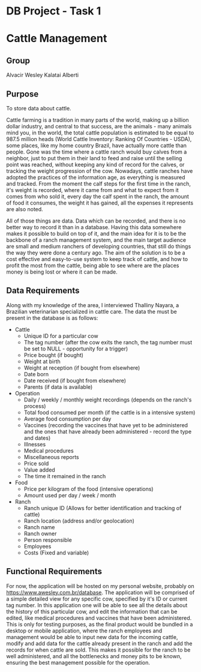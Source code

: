 # DB Project - Task 1

# Cattle Management

## Group

Alvacir Wesley Kalatai Alberti

## Purpose

To store data about cattle.

Cattle farming is a tradition in many parts of the world, making up a billion dollar industry, and central to that success, are the animals - many animals mind you, in the world, the total cattle population is estimated to be equal to 987.5 million heads (World Cattle Inventory: Ranking Of Countries - USDA), some places, like my home country Brazil, have actually more cattle than people. Gone was the time where a cattle ranch would buy calves from a neighbor, just to put them in their land to feed and raise until the selling point was reached, without keeping any kind of record for the calves, or tracking the weight progression of the cow. Nowadays, cattle ranches have adopted the practices of the information age, as everything is measured and tracked. From the moment the calf steps for the first time in the ranch, it's weight is recorded, where it came from and what to expect from it comes from who sold it, every day the calf spent in the ranch, the amount of food it consumes, the weight it has gained, all the expenses it represents are also noted.

All of those things are data. Data which can be recorded, and there is no better way to record it than in a database. Having this data somewhere makes it possible to build on top of it, and the main idea for it is to be the backbone of a ranch management system, and the main target audience are small and medium ranchers of developing countries, that still do things the way they were done a century ago. The aim of the solution is to be a cost effective and easy-to-use system to keep track of cattle, and how to profit the most from the cattle, being able to see where are the places money is being lost or where it can be made.

## Data Requirements

Along with my knowledge of the area, I interviewed Thalliny Nayara, a Brazilian veterinarian specialized in cattle care. The data the must be present in the database is as follows:

- Cattle
    - Unique ID for a particular cow
    - The tag number (after the cow exits the ranch, the tag number must be set to NULL - opportunity for a trigger)
    - Price bought (if bought)
    - Weight at birth
    - Weight at reception (if bought from elsewhere)
    - Date born
    - Date received (if bought from elsewhere)
    - Parents (if data is available)
- Operation
    - Daily / weekly / monthly weight recordings (depends on the ranch's process)
    - Total food consumed per month (if the cattle is in a intensive system)
    - Average food consumption per day
    - Vaccines (recording the vaccines that have yet to be administered and the ones that have already been administered -  record the type and dates)
    - Illnesses
    - Medical procedures
    - Miscellaneous reports
    - Price sold
    - Value added
    - The time it remained in the ranch
- Food
    - Price per kilogram of the food (intensive operations)
    - Amount used per day / week / month
- Ranch
    - Ranch unique ID (Allows for better identification and tracking of cattle)
    - Ranch location (address and/or geolocation)
    - Ranch name
    - Ranch owner
    - Person responsible
    - Employees
    - Costs (Fixed and variable)

## Functional Requirements

For now, the application will be hosted on my personal website, probably on https://www.awesley.com.br/database. The application will be comprised of a simple detailed view for any specific cow, specified by it's ID or current tag number. In this application one will be able to see all the details about the history of this particular cow, and edit the information that can be edited, like medical procedures and vaccines that have been administered. This is only for testing purposes, as the final product would be bundled in a desktop or mobile application, where the ranch employees and management would be able to input new data for the incoming cattle, modify and add data for the cattle already present in the ranch and add the records for when cattle are sold. This makes it possible for the ranch to be well administered, and all the bottlenecks and money pits to be known, ensuring the best management possible for the operation.